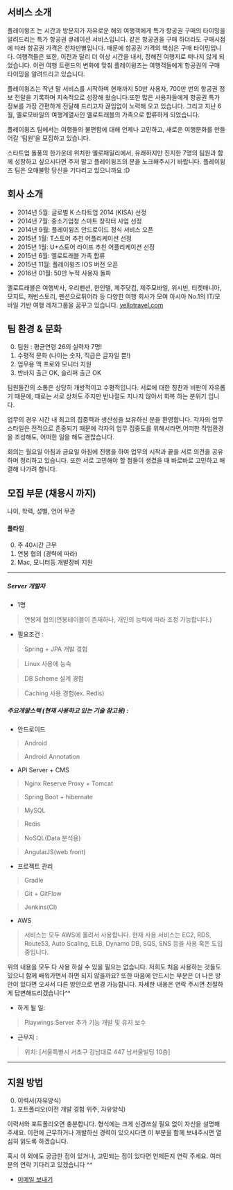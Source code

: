 ## 서비스 소개

플레이윙즈 는 시간과 방문지가 자유로운 해외 여행객에게 특가 항공권 구매의 타이밍을 알려드리는 특가 항공권 큐레이션 서비스입니다. 같은 항공권을 구매 하더라도 구매시점에 따라 항공권 가격은 천차만별입니다. 때문에 항공권 가격의 핵심은 구매 타이밍입니다. 여행객들은 또한, 이전과 달리 더 이상 시간을 내서, 정해진 여행지로 떠나지 않게 되었습니다. 이런 여행 트랜드의 변화에 맞춰 플레이윙즈는 여행객들에게 항공권의 구매 타이밍을 알려드리고 있습니다.

플레이윙즈는 작년 말 서비스를 시작하며 현재까지 50만 사용자, 700만 번의 항공권 정보 전달을 기록하며 지속적으로 성장해 왔습니다.또한 많은 사용자들에게 항공권 특가 정보를 가장 간편하게 전달해 드리고자 끊임없이 노력해 오고 있습니다.
그리고 지난 6월, 옐로모바일의 여행계열사인 옐로트래블의 가족으로 합류하게 되었습니다.

플레이윙즈 팀에서는 여행들의 불편함에 대해 언제나 고민하고, 새로운 여행문화를 만들어갈 '팀원'을 모집하고 있습니다.

스타트업 돌풍의 한가운데 위치한 옐로패밀리에서, 유쾌하지만 진지한 7명의 팀원과 함께 성장하고 싶으시다면 주저 말고 플레이윙즈의 문을 노크해주시기 바랍니다. 플레이윙즈 팀은 오매불망 당신을 기다리고 있으니까요 :D



## 회사 소개

- 2014년 5월: 글로벌 K 스타트업 2014 (KISA) 선정
- 2014년 7월: 중소기업청 스마트 창작터 사업 선정
- 2014년 9월: 플레이윙즈 안드로이드 정식 서비스 오픈
- 2015년 1월: T스토어 추천 어플리케이션 선정
- 2015년 1월: U+스토어 라이프 추천 어플리케이션 선정
- 2015년 6월: 옐로트래블 가족 합류
- 2015년 11월: 플레이윙즈 IOS 버전 오픈
- 2016년 01월: 50만 누적 사용자 돌파


옐로트래블은 여행박사, 우리펜션, 한인텔, 제주닷컴, 제주모바일, 위시빈, 티켓매니아, 모지트, 캐빈스토리, 펜션으로튀어라 등 다양한 여행 회사가 모여 아시아 No.1의 IT/모바일 기반 여행 레저그룹을 꿈꾸고 있습니다. [yellotravel.com](http://yellotravel.com/)



## 팀 환경 & 문화

0. 팀원 : 평균연령 26의 실력자 7명!
0. 수평적 문화 (나이는 숫자, 직급은 글자일 뿐!)
0. 업무용 맥 프로와 모니터 지원
0. 반바지 출근 OK, 슬리퍼 출근 OK

팀원들간의 소통은 상당히 개방적이고 수평적입니다. 서로에 대한 칭찬과 비판이 자유롭기 때문에, 때로는 서로 상처도 주지만 반나절도 지나지 않아서 회복 하는 분위기 입니다.

업무의 경우 시간 내 최고의 집중력과 생산성을 보유하신 분을 환영합니다. 각자의 업무 스타일은 전적으로 존중되기 때문에 각자의 업무 집중도를 위해서라면,어떠한 작업환경을 조성해도, 어떠한 일을 해도 괜찮습니다.

회의는 월요일 아침과 금요일 아침에 진행을 하여 업무의 시작과 끝을 서로 의견을 공유하며 정리하고 있습니다. 
또한 서로 고민해야 할 점들이 생겼을 때 바로바로 고민하고 해결해 나가려 합니다.




## 모집 부문 (채용시 까지)

 나이, 학력, 성별, 언어 무관

#### 풀타임

0. 주 40시간 근무
0. 연봉 협의 (경력에 따라)
0. Mac, 모니터등 개발장비 지원

-------

##### Server 개발자

  - 1명
  > 연봉제 협의(연봉테이블이 존재하나, 개인의 능력에 따라 조정 가능합니다.)
  
  - 필요조건 :
  > Spring + JPA 개발 경험

  > Linux 사용에 능숙
  
  > DB Scheme 설계 경험
  
  > Caching 사용 경험(ex. Redis)

##### 주요개발스택 (현재 사용하고 있는 기술 참고용) :
  - 안드로이드
  > Android 

  > Android Annotation 
  
  - API Server + CMS
  > Nginx Reserve Proxy + Tomcat 

  > Spring Boot + hibernate 
  
  > MySQL 
  
  > Redis
  
  > NoSQL(Data 분석용) 
  
  > AngularJS(web front) 
  
  - 프로젝트 관리
  > Gradle 

  > Git + GitFlow
  
  > Jenkins(CI)
  
  - AWS
  > 서비스는 모두 AWS에 올려서 사용합니다.
  > 현재 사용 서비스는 EC2, RDS, Route53, Auto Scaling, ELB, Dynamo DB, SQS, SNS 등을 사용 혹은 도입중입니다.

위의 내용을 모두 다 사용 하실 수 있을 필요는 없습니다. 
저희도 처음 사용하는 것들도 있으니 함께 배워가면서 하면 되지 않을까요?
또한 마음에 안드시는 부분은 더 나은 방안이 있다면 오셔서 다른 방안으로 변경 가능합니다.
자세한 내용은 연락 주시면 친절하게 답변해드리겠습니다^^

  - 하게 될 일:
  > Playwings Server 추가 기능 개발 및 유지 보수
  
  - 근무지 :
  > 위치: [서울특별시 서초구 강남대로 447 남서울빌딩 10층]

-------



## 지원 방법

0. 이력서(자유양식)
0. 포트폴리오(이전 개발 경험 위주, 자유양식)

이력서와 포트폴리오면 충분합니다. 형식에는 크게 신경쓰실 필요 없이 자신을 설명해 주세요. 
이전에 근무하거나 개발하신 경력이 있으시다면 이 부분을 함께 보내주시면 열심히 읽도록 하겠습니다.

혹시 이 외에도 궁금한 점이 있거나, 고민되는 점이 있다면 언제든지 연락 주세요. 
여러분의 연락 기다리고 있겠습니다 ^^

- [이메일 보내기](mailto:curtis.oh@yellotravel.com)
